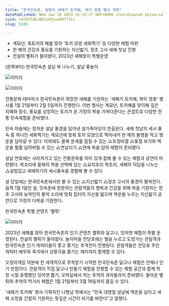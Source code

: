 ```yaml
---
title: "한국민속촌, 설맞이 새해가 토끼해, 복이 껑충 행사 개최"
datePublished: Wed Jan 18 2023 15:33:27 GMT+0000 (Coordinated Universal Time)
cuid: cm705fd6i002109jwa897ffxi
slug: 5108

---
```



- 계묘년, 흑토끼의 해를 맞아 '토끼 모양 세화찍기' 등 다양한 체험 마련
- 한 해의 건강과 풍요를 기원하는 지신밟기, 정초 고사 새해 첫날 진행
- 전설의 벨튀가 돌아왔다, 2023년 새해맞이 특별운영

(왼쪽부터) 한국민속촌 설날 복 나누기, 설날 윷놀이

![이미지](https://cdn.hashnode.com/res/hashnode/image/upload/v1739258195992/0e99625c-54f4-433d-9d26-8f6c625e64ad.jpeg)

![이미지](https://cdn.hashnode.com/res/hashnode/image/upload/v1739258197662/9d3b8128-237a-4cd1-85c0-582fa7ade5a2.jpeg)

전통문화 테마파크 한국민속촌이 희망찬 새해를 기원하는 '새해가 토끼해, 복이 껑충' 행사를 1월 21일부터 2월 5일까지 진행한다. 이번 행사는 계묘년, 토끼해를 맞이해 깊은 지혜와 장수, 풍요를 상징하는 토끼가 온 가정의 복을 가져다준다는 콘셉트로 다양한 전통 민속체험을 준비했다.

민속 마을에는 정겨운 설날 풍경을 담아낸 설가족마당이 연출된다. 새해 첫날의 세시 풍속 중 하나인 세화찍기는 계묘년에 맞춰 토끼 모양으로 찍어내어 한 해의 불행을 막고 행운을 담아갈 수 있다. 이외에도 올해 운세를 점칠 수 있는 △토정비결 △윷점 보기와 액운을 훨훨 날려버릴 수 있는 △연날리기 △연에 복을 담아 체험이 준비됐다.

설날 연휴에는 사라져가고 있는 전통문화를 의미 있게 접해 볼 수 있는 체험과 공연이 마련됐다. 복조리에 올해의 복을 선택해 담는 △요리조리 복조리, 새해의 덕담을 나누는 △설빔입고 세배하기의 세시풍속을 경험해 볼 수 있다.

설 당일에는 한국민속촌에서만 볼 수 있는 △지신밟기 △정초 고사의 풍경이 펼쳐진다. 음력 1월 1일인 설, 민속촌에 방문하는 관람객들의 행복과 건강을 위해 복을 기원하는 정초 고사와 농악단의 풍악 소리에 맞춰 집터의 지신을 밟으며 액운을 누르는 지신밟기 공연으로 가정의 다복을 기원한다.

한국민속촌 특별 콘텐츠 '벨튀'

![이미지](https://cdn.hashnode.com/res/hashnode/image/upload/v1739258199730/ca7c4610-f999-47fd-ac83-d8ea6941d24c.jpeg)

2023년 새해를 맞아 한국민속촌의 인기 콘텐츠 벨튀와 달고나, 잉어엿 체험이 특별 운영된다. 전설의 벨튀가 돌아왔다. 놀이마을 전당포에는 벨을 누르고 도망가는 관람객과 한국민속촌 인기 캐릭터들이 쫓고 쫓기는 추격전이 진행된다. 관람객들은 전당포 주인 캐릭터 배우와 즉석에서 상황극을 즐기는 재미까지 함께할 수 있다.

오징어게임 덕분에 전 세계적으로 주목받기 시작한 한국민속촌 달고나 체험은 언제나 인기 만점이다. 관람객이 직접 달고나 만들기 체험을 진행할 수 있는 체험 공간과 함께 학창 시절 유행했던 잉어엿 뽑기, 오락실에서 먹는 추억의 과자들까지 준비됐다. 돌아온 벨튀와 추억의 먹거리 체험은 1월 21일부터 3월 19일까지 즐길 수 있다.

'새해가 토끼해' 행사 기획자인 나형남 학예사는 "민속 대명절 설날에 액운을 날리고 새해 소망을 간절히 기원하는 뜻깊은 시간이 되기를 바란다"고 말했다.